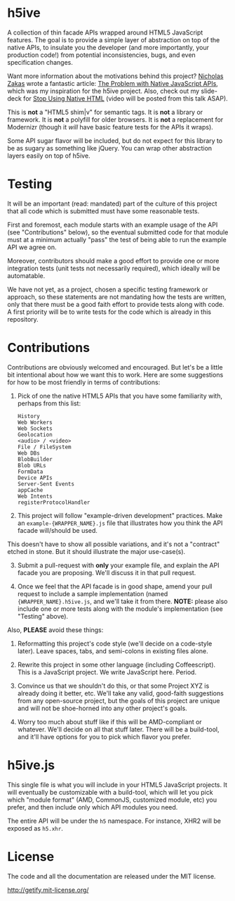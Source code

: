 h5ive
=====

A collection of thin facade APIs wrapped around HTML5 JavaScript features. The goal is to provide a simple layer of abstraction on top of the native APIs, to insulate you the developer (and more importantly, your production code!) from potential inconsistencies, bugs, and even specification changes.

Want more information about the motivations behind this project? [Nicholas Zakas](http://twitter.com/slicknet) wrote a fantastic article: [The Problem with Native JavaScript APIs](http://oreillynet.com/oreilly/javascript/radarreports/native-javascript-apis.csp), which was my inspiration for the h5ive project. Also, check out my slide-deck for [Stop Using Native HTML](https://speakerdeck.com/u/getify/p/stop-using-native-html5-v2) (video will be posted from this talk ASAP).

This is **not** a "HTML5 shim|v" for semantic tags. It is **not** a library or framework. It is **not** a polyfill for older browsers. It is **not** a replacement for Modernizr (though it *will* have basic feature tests for the APIs it wraps).

Some API sugar flavor will be included, but do not expect for this library to be as sugary as something like jQuery. You can wrap other abstraction layers easily on top of h5ive.

Testing
=======

It will be an important (read: mandated) part of the culture of this project that all code which is submitted must have some reasonable tests. 

First and foremost, each module starts with an example usage of the API (see "Contributions" below), so the eventual submitted code for that module must at a minimum actually "pass" the test of being able to run the example API we agree on.

Moreover, contributors should make a good effort to provide one or more integration tests (unit tests not necessarily required), which ideally will be automatable.

We have not yet, as a project, chosen a specific testing framework or approach, so these statements are not mandating how the tests are written, only that there must be a good faith effort to provide tests along with code. A first priority will be to write tests for the code which is already in this repository.

Contributions
=============
Contributions are obviously welcomed and encouraged. But let's be a little bit intentional about how we want this to work. Here are some suggestions for how to be most friendly in terms of contributions:

1. Pick of one the native HTML5 APIs that you have some familiarity with, perhaps from this list:

   ```
   History
   Web Workers
   Web Sockets
   Geolocation
   <audio> / <video>
   File / FileSystem
   Web DBs
   BlobBuilder
   Blob URLs
   FormData
   Device APIs
   Server-Sent Events
   appCache
   Web Intents
   registerProtocolHandler
   ```

2. This project will follow "example-driven development" practices. Make an `example-{WRAPPER_NAME}.js` file that illustrates how you think the API facade will/should be used.

 This doesn't have to show all possible variations, and it's not a "contract" etched in stone. But it should illustrate the major use-case(s).

3. Submit a pull-request with **only** your example file, and explain the API facade you are proposing. We'll discuss it in that pull request.

4. Once we feel that the API facade is in good shape, amend your pull request to include a sample implementation (named `{WRAPPER_NAME}.h5ive.js`, and we'll take it from there. **NOTE:** please also include one or more tests along with the module's implementation (see "Testing" above).


Also, **PLEASE** avoid these things:

1. Reformatting this project's code style (we'll decide on a code-style later). Leave spaces, tabs, and semi-colons in existing files alone.

2. Rewrite this project in some other language (including Coffeescript). This is a JavaScript project. We write JavaScript here. Period.

3. Convince us that we shouldn't do this, or that some Project XYZ is already doing it better, etc. We'll take any valid, good-faith suggestions from any open-source project, but the goals of this project are unique and will not be shoe-horned into any other project's goals.

4. Worry too much about stuff like if this will be AMD-compliant or whatever. We'll decide on all that stuff later. There will be a build-tool, and it'll have options for you to pick which flavor you prefer.


h5ive.js
========

This single file is what you will include in your HTML5 JavaScript projects. It will eventually be customizable with a build-tool, which will let you pick which "module format" (AMD, CommonJS, customized module, etc) you prefer, and then include only which API modules you need.

The entire API will be under the `h5` namespace. For instance, XHR2 will be exposed as `h5.xhr`.


License
=======

The code and all the documentation are released under the MIT license.

http://getify.mit-license.org/
